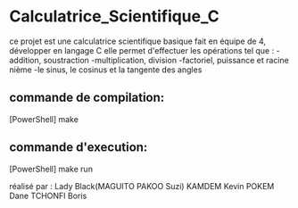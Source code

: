 # Calculatrice_Scientifique_C

ce projet est une calculatrice scientifique basique fait  en équipe de 4, développer en langage C
elle permet d'effectuer les opérations tel que :
-addition, soustraction
-multiplication, division
-factoriel, puissance et racine nième
-le sinus, le cosinus et la tangente des angles


## commande de compilation: 
[PowerShell]
make

## commande d'execution:
[PowerShell]
make run

réalisé par : 
Lady Black(MAGUITO PAKOO Suzi)
KAMDEM Kevin
POKEM Dane
TCHONFI Boris